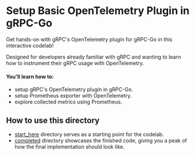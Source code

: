 # Setup Basic OpenTelemetry Plugin in gRPC-Go

Get hands-on with gRPC's OpenTelemetry plugin for gRPC-Go in this interactive codelab! <!-- TODO(arvindbr8): Insert link once codelab is published. -->


Designed for developers already familiar with gRPC and wanting to learn how to instrument their gRPC usage with OpenTelemetry.

#### You'll learn how to:
- setup gRPC's OpenTelemetry plugin in gRPC-Go.
- setup Prometheus exporter with OpenTelemetry.
- explore collected metrics using Prometheus.

## How to use this directory

- [start_here](start_here/) directory serves as a starting point for the
codelab.
- [completed](completed/) directory showcases the finished code, giving you a
peak of how the final implementation should look like.